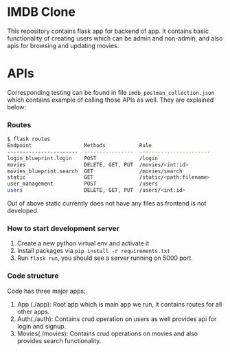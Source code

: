 # IMDB Clone

This repository contains flask app for backend of app. It contains basic functionality of creating users which can be admin and non-admin, and also apis for browsing and updating movies.

# APIs
Corresponding testing can be found in file `imdb_postman_collection.json` which contains example of calling those APIs as well. They are explained below:


### Routes
```bash
$ flask routes
Endpoint                 Methods           Rule
-----------------------  ----------------  -----------------------
login_blueprint.login    POST              /login
movies                   DELETE, GET, PUT  /movies/<int:id>
movies_blueprint.search  GET               /movies/search
static                   GET               /static/<path:filename>
user_management          POST              /users
users                    DELETE, GET, PUT  /users/<int:id>
```
Out of above static currently does not have any files as frontend is not developed.


### How to start development server

1. Create a new python virtual env and activate it
2. Install packages via `pip install -r requirements.txt`
3. Run `flask run`, you should see a server running on 5000 port.


### Code structure
Code has three major apps:
1. App (./app): Root app which is main app we run, it contains routes for all other apps.
2. Auth(./auth): Contains crud operation on users as well provides api for login and signup.
3. Movies(./movies): Contains crud operations on movies and also provides search functionality.

